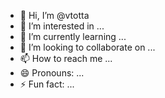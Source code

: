 - 👋 Hi, I’m @vtotta
- 👀 I’m interested in ...
- 🌱 I’m currently learning ...
- 💞️ I’m looking to collaborate on ...
- 📫 How to reach me ...
- 😄 Pronouns: ...
- ⚡ Fun fact: ...

<!---
vtotta/vtotta is a ✨ special ✨ repository because its `README.md` (this file) appears on your GitHub profile.
You can click the Preview link to take a look at your changes.
--->
